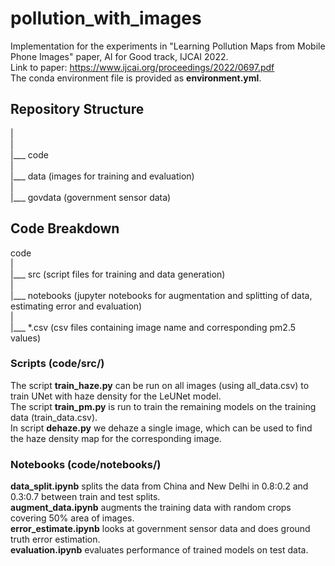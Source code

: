 # pollution_with_images
Implementation for the experiments in "Learning Pollution Maps from Mobile Phone Images" paper, AI for Good track, IJCAI 2022.  
Link to paper: https://www.ijcai.org/proceedings/2022/0697.pdf  
The conda environment file is provided as **environment.yml**.  

## Repository Structure
|  
|  
|___ code  
|  
|___ data (images for training and evaluation)  
|  
|___ govdata (government sensor data)  

## Code Breakdown
code  
|  
|___ src (script files for training and data generation)  
|  
|___ notebooks (jupyter notebooks for augmentation and splitting of data, estimating error and evaluation)  
|  
|___ \*.csv (csv files containing image name and corresponding pm2.5 values)  


### Scripts (code/src/)
The script **train_haze.py** can be run on all images (using all_data.csv) to train UNet with haze density for the LeUNet model.  
The script **train_pm.py** is run to train the remaining models on the training data (train_data.csv).  
In script **dehaze.py** we dehaze a single image, which can be used to find the haze density map for the corresponding image.  

### Notebooks (code/notebooks/)
**data_split.ipynb** splits the data from China and New Delhi in 0.8:0.2 and 0.3:0.7 between train and test splits.  
**augment_data.ipynb** augments the training data with random crops covering 50% area of images.  
**error_estimate.ipynb** looks at government sensor data and does ground truth error estimation.  
**evaluation.ipynb** evaluates performance of trained models on test data.  
